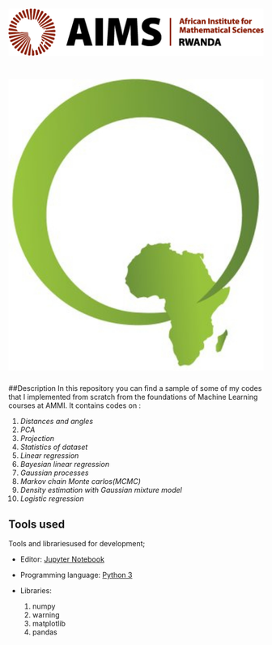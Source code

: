 # <img src="https://github.com/tondji/tondji.github.io/blob/master/aims-rwanda.jpg" width="600" alt="AIMS-log">

# <img src="https://github.com/tondji/tondji.github.io/blob/master/qla.jpg" width="600" alt="AIMS-log">


##Description
In this repository you can find a sample of some of my codes that I implemented from scratch from the foundations of Machine Learning courses at AMMI.
It contains codes on : 

1. *Distances and angles*
2. *PCA*
3. *Projection*
4. *Statistics of dataset*
5. *Linear regression*
6. *Bayesian linear regression*
7. *Gaussian processes*
8. *Markov chain Monte carlos(MCMC)*
9. *Density estimation with Gaussian mixture model*
10. *Logistic regression*

## Tools used

Tools and librariesused for development;
- Editor: [Jupyter Notebook](https://github.com/jupyter/notebook)
- Programming language: [Python 3](https://www.python.org/download/releases/3.0/)
- Libraries: 

	1. numpy
	2. warning
	3. matplotlib
	4. pandas



